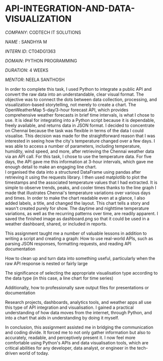 # API-INTEGRATION-AND-DATA-VISUALIZATION

*COMPANY*: CODTECH IT SOLUTIONS

*NAME* : SANDHYA M

*INTERN ID*: CT04DG1363

*DOMAIN*: PYTHON PROGRAMMING 

*DURATION*: 4 WEEKS

*MENTOR*: NEELA SANTHOSH

   In order to complete this task, I used Python to integrate a public API and convert the raw data into an understandable, clear visual format. The objective was to connect the dots between data collection, processing, and visualization-based storytelling, not merely to create a chart.
   The OpenWeatherMap 5-day/3-hour forecast API, which provides comprehensive weather forecasts in brief time intervals, is what I chose to use. It is ideal for integrating into a Python script because it is dependable, freely available, and returns data in JSON format. I decided to concentrate on Chennai because the task was flexible in terms of the data I could visualise. This decision was made for the straightforward reason that I was interested in seeing how the city's temperature changed over a few days.
   I was able to access a number of parameters, including temperature, humidity, wind speed, and more, after retrieving the Chennai weather data via an API call. For this task, I chose to use the temperature data. For five days, the API gave me this information at 3-hour intervals, which gave me enough detail to make an engaging line chart.   
   I organised the data into a structured DataFrame using pandas after retrieving it using the requests library. I then used matplotlib to plot the timestamps and the associated temperature values that I had extracted. It is simple to observe trends, peaks, and cooler times thanks to the line graph I made that illustrates Chennai's temperature variations over various days and times. In order to make the chart readable even at a glance, I also added labels, a title, and changed the layout.
   This chart tells a story and wasn't created purely for show. The daytime and nighttime temperature variations, as well as the recurring patterns over time, are readily apparent. I saved the finished image as dashboard.png so that it could be used in a weather dashboard, shared, or included in reports.

This assignment taught me a number of valuable lessons in addition to writing a script and creating a graph:
  How to use real-world APIs, such as parsing JSON responses, formatting requests, and reading API documentation

  How to clean up and turn data into something useful, particularly when the raw API response is nested or fairly large

  The significance of selecting the appropriate visualisation type according to the data type (in this case, a line chart for time series)

  Additionally, how to professionally save output files for presentations or documentation

Research projects, dashboards, analytics tools, and weather apps all use this type of API integration and visualisation. I gained a practical understanding of how data moves from the internet, through Python, and into a chart that aids in understanding by doing it myself.

In conclusion, this assignment assisted me in bridging the communication and coding divide. It forced me to not only gather information but also to accurately, readable, and perceptively present it. I now feel more comfortable using Python's APIs and data visualisation tools, which are critical abilities for any developer, data analyst, or engineer in the tech-driven world of today.
